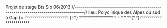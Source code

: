Projet de stage Bts Sio 06/2013
//----------------------------------------------------------------------------------//
lieu: Polyclinique des Alpes du sud à Gap
(< °°°°°°°°°°°°°°°°°°°°°° {°.°} °°°°°°°°°°°°°°°°°
                                                °
                                                °
                                                °
                                                °
                   °°{°.°}°°°°°°°°°°°°°°°°°°°°°°°
